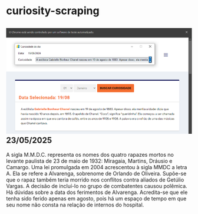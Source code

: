 # curiosity-scraping
![Budget](./execucao.png)
23/05/2025
-
A sigla M.M.D.C. representa os nomes dos quatro rapazes mortos no levante paulista de 23 de maio de 1932: Miragaia, Martins, Dráusio e Camargo. Uma lei promulgada em 2004 acrescentou à sigla MMDC a letra A. Ela se refere a Alvarenga, sobrenome de Orlando de Oliveira. Supõe-se que o rapaz também teria morrido nos conflitos contra aliados de Getúlio Vargas. A decisão de incluí-lo no grupo de combatentes causou polêmica. Há dúvidas sobre a data dos ferimentos de Alvarenga. Acredita-se que ele tenha sido ferido apenas em agosto, pois há um espaço de tempo em que seu nome não consta na relação de internos do hospital.
